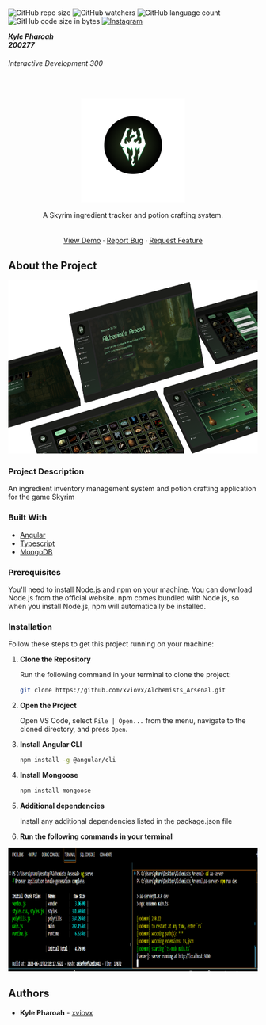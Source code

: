 <br />

![GitHub repo size](https://img.shields.io/github/repo-size/xviovx/Alchemists_Arsenal?color=B2FC98)
![GitHub watchers](https://img.shields.io/github/watchers/xviovx/Alchemists_Arsenal?color=B2FC98)
![GitHub language count](https://img.shields.io/github/languages/count/xviovx/Alchemists_Arsenal?color=B2FC98)
![GitHub code size in bytes](https://img.shields.io/github/languages/code-size/xviovx/Alchemists_Arsenal?color=B2FC98)
[![Instagram][instagram-shield]](https://www.instagram.com/kay_pharoah/)

<!-- HEADER SECTION -->
<h5 align="" style="padding:0;margin:0;">Kyle Pharoah</h5>
<h5 align="" style="padding:0;margin:0;">200277</h5>
<h6 align="">Interactive Development 300</h6>
</br>
<p align="">

  <div align="center">
  <a href="https://github.com/xviovx/Alchemists_Arsenal">
      <img src="readMeAssets/logo.png" alt="Logo" width="210" height="210">
  </a>
</div>

  
  <!-- <h3 align="center">Project Name</h3> -->

  <p align="center">
    A Skyrim ingredient tracker and potion crafting system.<br>
      <!-- <a href="https://github.com/username/projectname"><strong>Explore the docs »</strong></a> -->
   <br />
   <br />
   <a href="https://youtu.be/wjfqwpOnVKs">View Demo</a>
    ·
    <a href="https://github.com/xviovx/Alchemists_Arsenal/issues">Report Bug</a>
    ·
    <a href="https://github.com/xviovx/Alchemists_Arsenal/issues">Request Feature</a>
</p>

<!--PROJECT DESCRIPTION-->
## About the Project
<!-- header image of project -->
<img src="readMeAssets/about.png" alt="Logo" width="600" height="350">

### Project Description

An ingredient inventory management system and potion crafting application for the game Skyrim

### Built With

* [Angular](https://angular.io/)
* [Typescript](https://www.typescriptlang.org/)
* [MongoDB](https://www.mongodb.com/)

### Prerequisites

You'll need to install Node.js and npm on your machine. You can download Node.js from the official website. npm comes bundled with Node.js, so when you install Node.js, npm will automatically be installed.

### Installation

Follow these steps to get this project running on your machine:

1. **Clone the Repository** 

    Run the following command in your terminal to clone the project:
    ```sh
    git clone https://github.com/xviovx/Alchemists_Arsenal.git
    ```

2. **Open the Project** 

    Open VS Code, select `File | Open...` from the menu, navigate to the cloned directory, and press `Open`.

3. **Install Angular CLI** 
    ```sh
    npm install -g @angular/cli
    ```

4. **Install Mongoose** 
    ```sh
    npm install mongoose
    ``` 
    

5. **Additional dependencies** 

    Install any additional dependencies listed in the package.json file
  
6. **Run the following commands in your terminal** 

<img src="readMeAssets/run.png" alt="Logo" width="900" height="250">


## Authors

* **Kyle Pharoah** - [xviovx](https://github.com/xviovx)


<!-- Refer to https://shields.io/ for more information and options about the shield links at the top of the ReadMe file -->
[linkedin-shield]: https://img.shields.io/badge/-LinkedIn-black.svg?style=flat-square&logo=linkedin&colorB=555
[linkedin-url]: https://www.linkedin.com/in/nameonlinkedin/
[instagram-shield]: https://img.shields.io/badge/-Instagram-black.svg?style=flat-square&logo=instagram&colorB=555
[instagram-url]: https://www.instagram.com/instagram_handle/
[behance-shield]: https://img.shields.io/badge/-Behance-black.svg?style=flat-square&logo=behance&colorB=555
[behance-url]: https://www.behance.net/name-on-behance/


